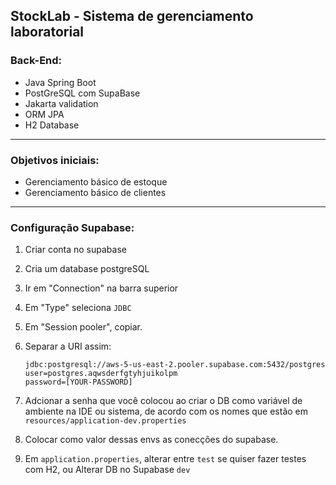 ## StockLab - Sistema de gerenciamento laboratorial

### Back-End:
- Java Spring Boot
- PostGreSQL com SupaBase
- Jakarta validation
- ORM JPA
- H2 Database

---
### Objetivos iniciais:
- Gerenciamento básico de estoque
- Gerenciamento básico de clientes

---
### Configuração Supabase:
1. Criar conta no supabase
2. Cria um database postgreSQL
3. Ir em "Connection" na barra superior
4. Em "Type" seleciona `JDBC`
5. Em "Session pooler", copiar.
6. Separar a URI assim:

    ```
    jdbc:postgresql://aws-5-us-east-2.pooler.supabase.com:5432/postgres
    user=postgres.aqwsderfgtyhjuikolpm
    password=[YOUR-PASSWORD]
    ```
7. Adcionar a senha que você colocou ao criar o DB como variável de ambiente na IDE ou sistema, de acordo com os nomes que estão em `resources/application-dev.properties`
8. Colocar como valor dessas envs as conecções do supabase.
9. Em `application.properties`, alterar entre `test` se quiser fazer testes com H2, ou Alterar DB no Supabase `dev`

